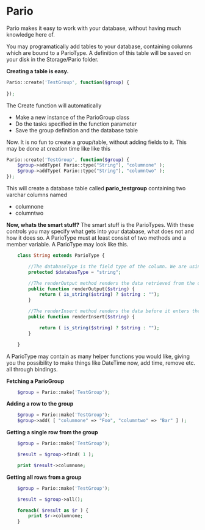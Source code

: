 Pario
=====

Pario makes it easy to work with your database, without having much knowledge here of.

You may programatically add tables to your database, containing columns which are bound to a ParioType. A definition of this table will be saved on your disk in the Storage/Pario folder.

**Creating a table is easy.**
```php
Pario::create('TestGroup', function($group) {
	
});
```
The Create function will automatically
- Make a new instance of the ParioGroup class
- Do the tasks specified in the function parameter
- Save the group definition and the database table

Now. It is no fun to create a group/table, without adding fields to it. This may be done at creation time like like this
```php
Pario::create('TestGroup', function($group) {
	$group->addType( Pario::type("String"), "columnone" );
	$group->addType( Pario::type("String"), "columntwo" );
});
```
This will create a database table called **pario_testgroup** containing two varchar columns named
- columnone
- columntwo

**Now, whats the smart stuff?**
The smart stuff is the ParioTypes. With these controls you may specify what gets into your database, what does not and how it does so.
A ParioType must at least consist of two methods and a member variable. A ParioType may look like this.

```php
	class String extends ParioType {

		//The databaseType is the field type of the column. We are using the Laravel Schema types here.
		protected $databasType = "string";

		//The renderOutput method renders the data retrieved from the database, before returning it.
		public function renderOutput($string) {
			return ( is_string($string) ? $string : "");
		}

		//The renderInsert method renders the data before it enters the database.
		public function renderInsert($string) {

			return ( is_string($string) ? $string : "");
		}

	}
```

A ParioType may contain as many helper functions you would like, giving you the possibility to make things like DateTime now, add time, remove etc. all through bindings.

**Fetching a ParioGroup**
```php
	$group = Pario::make('TestGroup');
```
**Adding a row to the group**
```php
	$group = Pario::make('TestGroup');
	$group->add( [ "columnone" => "Foo", "columntwo" => "Bar" ] );
```

**Getting a single row from the group**
```php
	$group = Pario::make('TestGroup');

	$result = $group->find( 1 );

	print $result->columnone;

```

**Getting all rows from a group**
```php
	$group = Pario::make('TestGroup');

	$result = $group->all();

	foreach( $result as $r ) {
		print $r->columnone;
	}

```
